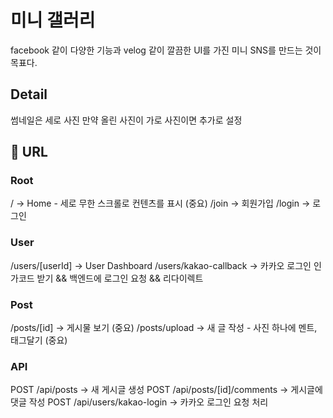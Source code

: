 # 미니 갤러리

facebook 같이 다양한 기능과 velog 같이 깔끔한 UI를 가진 미니 SNS를 만드는 것이 목표다.

## Detail

썸네일은 세로 사진
만약 올린 사진이 가로 사진이면 추가로 설정

## 🧷 URL

### Root

/ -> Home - 세로 무한 스크롤로 컨텐츠를 표시 (중요)
/join -> 회원가입
/login -> 로그인

### User

/users/[userId] -> User Dashboard
/users/kakao-callback -> 카카오 로그인 인가코드 받기 && 백엔드에 로그인 요청 && 리다이렉트

### Post

/posts/[id] -> 게시물 보기 (중요)
/posts/upload -> 새 글 작성 - 사진 하나에 멘트, 태그달기 (중요)

### API

POST /api/posts -> 새 게시글 생성
POST /api/posts/[id]/comments -> 게시글에 댓글 작성
POST /api/users/kakao-login -> 카카오 로그인 요청 처리
